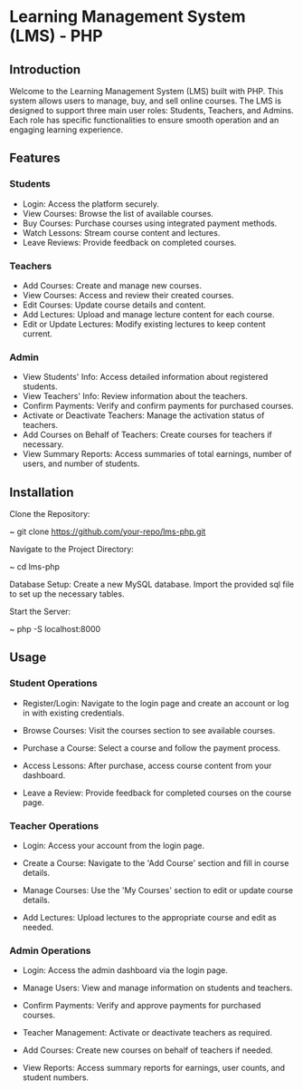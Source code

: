 # Learning Management System (LMS) - PHP

## Introduction

Welcome to the Learning Management System (LMS) built with PHP. This system allows users to manage, buy, and sell online courses. The LMS is designed to support three main user roles: Students, Teachers, and Admins. Each role has specific functionalities to ensure smooth operation and an engaging learning experience.

## Features

### Students
* Login: Access the platform securely.
* View Courses: Browse the list of available courses.
* Buy Courses: Purchase courses using integrated payment methods.
* Watch Lessons: Stream course content and lectures.
* Leave Reviews: Provide feedback on completed courses.

### Teachers
* Add Courses: Create and manage new courses.
* View Courses: Access and review their created courses.
* Edit Courses: Update course details and content.
* Add Lectures: Upload and manage lecture content for each course.
* Edit or Update Lectures: Modify existing lectures to keep content current.

### Admin
* View Students' Info: Access detailed information about registered students.
* View Teachers' Info: Review information about the teachers.
* Confirm Payments: Verify and confirm payments for purchased courses.
* Activate or Deactivate Teachers: Manage the activation status of teachers.
* Add Courses on Behalf of Teachers: Create courses for teachers if necessary.
* View Summary Reports: Access summaries of total earnings, number of users, and number of students.

## Installation
Clone the Repository:

~ git clone https://github.com/your-repo/lms-php.git

Navigate to the Project Directory:

~ cd lms-php

Database Setup:
Create a new MySQL database.
Import the provided sql file to set up the necessary tables.

Start the Server:

~ php -S localhost:8000

## Usage

### Student Operations
* Register/Login: Navigate to the login page and create an account or log in with existing credentials.

* Browse Courses: Visit the courses section to see available courses.
  
* Purchase a Course: 
Select a course and follow the payment process.

* Access Lessons: After purchase, access course content from your dashboard.

* Leave a Review: Provide feedback for completed courses on the course page.

### Teacher Operations

* Login: Access your account from the login page.

* Create a Course: Navigate to the 'Add Course' section and fill in course details.

* Manage Courses: Use the 'My Courses' section to edit or update course details.

* Add Lectures: Upload lectures to the appropriate course and edit as needed.

### Admin Operations

* Login: Access the admin dashboard via the login page.

* Manage Users: View and manage information on students and teachers.

* Confirm Payments: Verify and approve payments for purchased courses.

* Teacher Management: Activate or deactivate teachers as required.

* Add Courses: Create new courses on behalf of teachers if needed.

* View Reports: Access summary reports for earnings, user counts, and student numbers.
